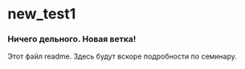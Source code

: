 # new_test1

### Ничего дельного. Новая ветка!

Этот файл readme. Здесь будут вскоре подробности по семинару.